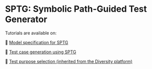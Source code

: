 # SPTG: Symbolic Path-Guided Test Generator

Tutorials are available on:

📘 [Model specification for SPTG](model_specification.md)

📘 [Test case generation using SPTG](testcase_generation.md)  

📘  [Test purpose selection (inherited from the Diversity platform)](testpurpose_selection.md) 
